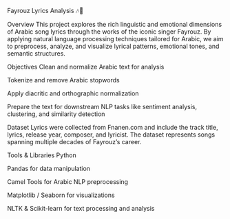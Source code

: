 Fayrouz Lyrics Analysis 🎶🧠

Overview
This project explores the rich linguistic and emotional dimensions of Arabic song lyrics through the works of the iconic singer Fayrouz. By applying natural language processing techniques tailored for Arabic, we aim to preprocess, analyze, and visualize lyrical patterns, emotional tones, and semantic structures.

Objectives
Clean and normalize Arabic text for analysis

Tokenize and remove Arabic stopwords

Apply diacritic and orthographic normalization

Prepare the text for downstream NLP tasks like sentiment analysis, clustering, and similarity detection

Dataset
Lyrics were collected from Fnanen.com and include the track title, lyrics, release year, composer, and lyricist. The dataset represents songs spanning multiple decades of Fayrouz’s career.

Tools & Libraries
Python

Pandas for data manipulation

Camel Tools for Arabic NLP preprocessing

Matplotlib / Seaborn for visualizations

NLTK & Scikit-learn for text processing and analysis
